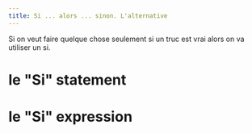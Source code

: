 ```yaml
---
title: Si ... alors ... sinon. L'alternative
---
```


Si on veut faire quelque chose seulement si un truc est vrai alors on va utiliser un si.

# le "Si" statement

# le "Si" expression

```Python

```
